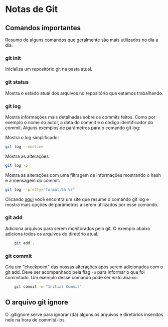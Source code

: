 # Notas de Git

## Comandos importantes
Resumo de alguns comandos que geralmente são mais utilizados no dia a dia.
### **git init**
Inicializa um repositório git na pasta atual.

### **git status**
Mostra o estado atual dos arquivos no repositório que estamos trabalhando. 

### **git log**
Mostra informações mais detalhadas sobre os commits feitos. Como por exemplo o nome do autor, a data do commit
e o código identificador do commit. Alguns exemplos de parâmetros para o comando git log:

Mostra o log simplificado:
```sh
git log --oneline
```

Mostra as alterações
```sh
git log -p
```
Mostra as alterações com uma filtragem de informações mostrando o hash e a mensagem do commit:
```sh
git log --pretty="format:%h %s"
```

Clicando [aqui](https://devhints.io/git-log) você encontra um site que resume o comando git log e mostra mais opções de parâmetros a serem utilizados por esse comando.
### **git add**
Adiciona arquivos para serem monitorados pelo git. O exemplo abaixo adiciona todos os arquivos do diretório
atual.
```sh
    git add .
```

### **git commit** 
Cria um "checkpoint" das nossas alterações após serem adicionados com o git add. Deve ser acompanhado pela 
flag ``-m`` para informar o que foi commitado. Um exemplo desse comando pode ser visto abaixo:

```sh
    git commit -m "Initial Commit"
```

## O arquivo git ignore
O .gitignore serve para ignorar (dã) alguns os arquivos e diretórios inseridos nele na hora de commitá-los.

